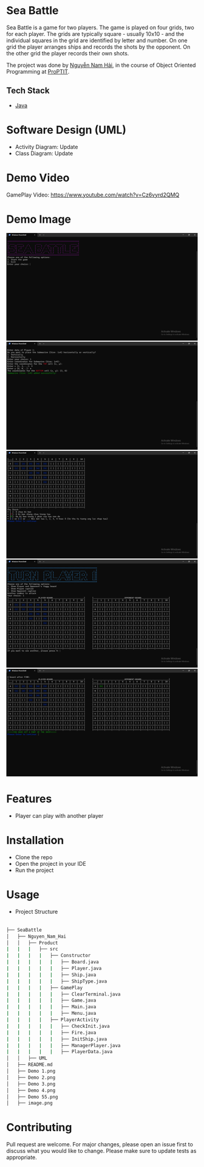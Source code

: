 # Sea Battle
Sea Battle is a game for two players. The game is played on four grids, two for each player. The grids are typically square - usually 10x10 - and the individual squares in the grid are identified by letter and number. On one grid the player arranges ships and records the shots by the opponent. On the other grid the player records their own shots.

The project was done by [Nguyễn Nam Hải](https://github.com/HandQ2212), in the course of Object Oriented Programming at [ProPTIT](https://proptit.com/).


## Tech Stack

- [Java](https://www.java.com/en/)

# Software Design (UML)
- Activity Diagram: Update
- Class Diagram: Update

# Demo Video

GamePlay Video: https://www.youtube.com/watch?v=Cz6vyrd2QMQ

# Demo Image
![alt text](<Demo 1.png>) 
![alt text](<Demo 2.png>) 
![alt text](<Demo 3.png>) 
![alt text](<Demo 4.png>)
![alt text](<Demo 5.png>) 
# Features
- Player can play with another player

# Installation
- Clone the repo
- Open the project in your IDE
- Run the project

# Usage
- Project Structure
```bash

├── SeaBattle
│   ├── Nguyen_Nam_Hai
│   │   ├── Product
|   |   |   ├── src
|   |   |   |   ├── Constructor
|   |   |   |   |   ├── Board.java
|   |   |   |   |   ├── Player.java
|   |   |   |   |   ├── Ship.java
|   |   |   |   |   ├── ShipType.java
|   |   |   |   ├── GamePlay
|   |   |   |   |   ├── ClearTerminal.java
|   |   |   |   |   ├── Game.java
|   |   |   |   |   ├── Main.java
|   |   |   |   |   ├── Menu.java
|   |   |   |   ├── PlayerActivity
|   |   |   |   |   ├── CheckInit.java
|   |   |   |   |   ├── Fire.java
|   |   |   |   |   ├── InitShip.java
|   |   |   |   |   ├── ManagerPlayer.java
|   |   |   |   |   ├── PlayerData.java
│   │   ├── UML
│   ├── README.md
│   ├── Demo 1.png
│   ├── Demo 2.png
│   ├── Demo 3.png
│   ├── Demo 4.png
│   ├── Demo 55.png
│   ├── image.png
```

# Contributing
Pull request are welcome. For major changes, please open an issue first to discuss what you would like to change.
Please make sure to update tests as appropriate.
